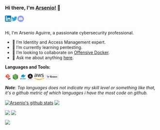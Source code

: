 <!-- markdownlint-disable MD033 MD041 -->

### Hi there, I'm [Arsenio!](https://aaaguirrep.dev) 👋

<a href="https://www.linkedin.com/in/aaaguirrep/">
  <img align="left" alt="Arsenio Aguirre | Linkedin" width="20px" src="https://github.com/aaaguirrep/aaaguirrep/blob/master/assets/linkedin.png" />
</a>
<a href="https://twitter.com/aaaguirrep">
  <img align="left" alt="Arsenio Aguirre | Twitter" width="21px" src="https://github.com/aaaguirrep/aaaguirrep/blob/master/assets/twitter.svg" />
</a>
<a href="https://discord.gg/2uBfu8E">
  <img align="left" alt="Arsenio Aguirre | Discord" width="21px" src="https://github.com/aaaguirrep/aaaguirrep/blob/master/assets/discord.svg" />
</a>

<br />
<br />

Hi, I'm Arsenio Aguirre, a passionate cybersecurity professional.

- 🔭 I’m Identity and Access Management expert.
- 🌱 I’m currently learning pentesting.
- :handshake: I’m looking to collaborate on [Offensive Docker](https://github.com/aaaguirrep/offensive-docker).
- 💬 Ask me about anything [here](https://discord.gg/2uBfu8E).

**Languages and Tools:**

<code><img height="20" src="https://github.com/aaaguirrep/aaaguirrep/blob/master/assets/git.png"></code>
<code><img height="20" src="https://github.com/aaaguirrep/aaaguirrep/blob/master/assets/nodejs.png"></code>
<code><img height="20" src="https://github.com/aaaguirrep/aaaguirrep/blob/master/assets/docker.png"></code>
<code><img height="20" src="https://github.com/aaaguirrep/aaaguirrep/blob/master/assets/ansible.png"></code>
<code><img height="20" src="https://github.com/aaaguirrep/aaaguirrep/blob/master/assets/aws.png"></code>
<code><img height="20" src="https://github.com/aaaguirrep/aaaguirrep/blob/master/assets/terraform.png"></code>

***Note***: *Top languages does not indicate my skill level or something like that, it's a github metric of which languages i have the most code on github.*

<a href="https://github.com/aaaguirrep"><img align="center" src="https://github-readme-stats.vercel.app/api?username=aaaguirrep&show_icons=true&include_all_commits=true&theme=dark" alt="Arsenio's github stats" /></a>
<a href="https://github.com/aaaguirrep"><img align="center" src="https://github-readme-stats.vercel.app/api/top-langs/?username=aaaguirrep&layout=compact&theme=dark"/></a>

<a href="https://github.com/aaaguirrep/offensive-docker"><img align="center" src="https://github-readme-stats.vercel.app/api/pin/?username=aaaguirrep&repo=offensive-docker&theme=dark" /></a>
<a href="https://github.com/aaaguirrep/offensive-docker-vps"><img align="center" src="https://github-readme-stats.vercel.app/api/pin/?username=aaaguirrep&repo=offensive-docker-vps&theme=dark"/></a>

<a href="https://github.com/aaaguirrep/offensive-docker-custom"><img align="center" src="https://github-readme-stats.vercel.app/api/pin/?username=aaaguirrep&repo=offensive-docker-custom&theme=dark"/></a>
